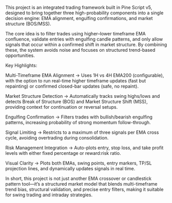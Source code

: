This project is an integrated trading framework built in Pine Script v5, designed to bring together three high-probability components into a single decision engine: EMA alignment, engulfing confirmations, and market structure (BOS/MSS).

The core idea is to filter trades using higher–lower timeframe EMA confluence, validate entries with engulfing candle patterns, and only allow signals that occur within a confirmed shift in market structure. By combining these, the system avoids noise and focuses on structured trend-based opportunities.

Key Highlights:

Multi-Timeframe EMA Alignment → Uses 1H vs 4H EMA200 (configurable), with the option to run real-time higher timeframe updates (fast but repainting) or confirmed closed-bar updates (safe, no repaint).

Market Structure Detection → Automatically tracks swing highs/lows and detects Break of Structure (BOS) and Market Structure Shift (MSS), providing context for continuation or reversal setups.

Engulfing Confirmation → Filters trades with bullish/bearish engulfing patterns, increasing probability of strong momentum follow-through.

Signal Limiting → Restricts to a maximum of three signals per EMA cross cycle, avoiding overtrading during consolidation.

Risk Management Integration → Auto-plots entry, stop loss, and take profit levels with either fixed percentage or reward:risk ratio.

Visual Clarity → Plots both EMAs, swing points, entry markers, TP/SL projection lines, and dynamically updates signals in real time.

In short, this project is not just another EMA crossover or candlestick pattern tool—it’s a structured market model that blends multi-timeframe trend bias, structural validation, and precise entry filters, making it suitable for swing trading and intraday strategies.
